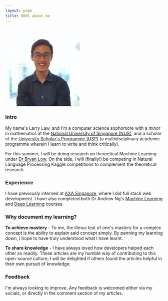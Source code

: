 ```yaml
---
layout: page
title: 0001 about me
---
```


![Larry Photo](/assets/img/site/larry.jpg)

### Intro

My name's Larry Law, and I'm a computer science sophomore with a minor in mathematics at the
[National University of Singapore (NUS)](https://www.comp.nus.edu.sg/programmes/ug/cs/),
and a scholar of the [University Scholar's Programme (USP)](http://www.usp.nus.edu.sg/)
(a multidisciplinary academic programme wherein I learn to write and think critically).

For this summer, I will be doing research on theoretical Machine Learning under [Dr Bryan Low](https://www.comp.nus.edu.sg/~lowkh/research.html). On the side, I will (finally!) be competing in Natural Language Processing Kaggle competitions to complement the theoretical research.

### Experience

I have previously interned at [AXA Singapore](https://www.axa.com.sg/),
where I did full stack web development. I have also completed both Dr Andrew Ng's [Machine Learning](https://github.com/larrylawl/machine-learning-coursera-stanford) and [Deep Learning](https://github.com/larrylawl/deep-learning-coursera) courses.

### Why document my learning?

**To achieve mastery** - To me, the litmus test of one's mastery for a complex concept is the
ability to explain said concept simply.
By penning my learning down, I hope to have truly understood what I have learnt.

**To share knowledge** - I have always loved how developers helped each other so readily. These articles
are my humble way of contributing to this open-source culture;
I will be delighted if others found the articles helpful in their own pursuit of knowledge.

### Feedback

I'm always looking to improve. Any feedback is welcomed either via my socials, or directly in the comment section of my articles.
